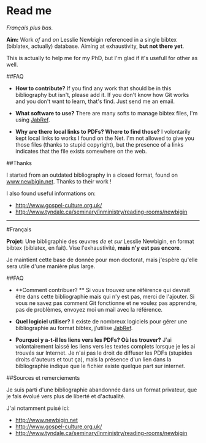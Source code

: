 # Read me
*Français plus bas.*

**Aim:** Work *of* and *on* Lesslie Newbigin referenced in a single bibtex (biblatex, actually) database.
Aiming at exhaustivity, **but not there yet**.

This is actually to help me for my PhD, but I'm glad if it's usefull for other as well.

##FAQ

+ **How to contribute?** If you find any work that should be in this bibliography but isn't, please add it. If you don't know how Git works and you don't want to learn, that's find. Just send me an email.

+ **What software to use?** There are many softs to manage bibtex files, I'm using [JabRef](http://jabref.sourceforge.net/).

+ **Why are there local links to PDFs? Where to find those?** I volontarily kept local links to works I found on the Net. I'm not allowed to give you those files (thanks to stupid copyright), but the presence of a links indicates that the file exists somewhere on the web.


##Thanks

I started from an outdated bibliography in a closed format, found on www.newbigin.net. Thanks to their work !

I also found useful informations on:

+ http://www.gospel-culture.org.uk/
+ http://www.tyndale.ca/seminary/inministry/reading-rooms/newbigin

-----

#Français

**Projet:** Une bibligraphie des œuvres *de* et *sur* Lesslie Newbigin, en format bibtex (biblatex, en fait).
Vise l'exhaustivité, **mais n'y est pas encore**.

Je maintient cette base de donnée pour mon doctorat, mais j'espère qu'elle sera utile d'une manière plus large.


##FAQ

+ **Comment contribuer? ** Si vous trouvez une référence qui devrait être dans cette bibliographie mais qui n'y est pas, merci de l'ajouter. Si vous ne savez pas comment Git fonctionne et ne voulez pas apprendre, pas de problèmes, envoyez moi un mail avec la référence.

+ **Quel logiciel utiliser?** Il existe de nombreux logiciels pour gérer une bibliographie au format bibtex, j'utilise [JabRef](http://jabref.sourceforge.net/).

+ **Pourquoi y a-t-il les liens vers les PDFs? Où les trouver?** J'ai volontairement laissé les liens vers les textes complets lorsque je les ai trouvés sur Internet. Je n'ai pas le droit de diffuser les PDFs (stupides droits d'auteurs et tout ça), mais la présence d'un lien dans la bibliographie indique que le fichier existe quelque part sur internet.

##Sources et remerciements

Je suis parti d'une bibliographie abandonnée dans un format privateur, que je fais évolué vers plus de liberté et d'actualité.

J'ai notamment puisé ici:

+ http://www.newbigin.net
+ http://www.gospel-culture.org.uk/
+ http://www.tyndale.ca/seminary/inministry/reading-rooms/newbigin 
